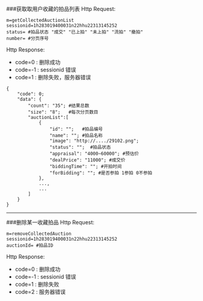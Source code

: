 ###获取取用户收藏的拍品列表
Http Request: 

```
m=getCollectedAuctionList
sessionid=1h283019400031n22hhu22313145252 
status= #拍品状态 "成交" "已上拍" "未上拍" "流拍" "撤拍" 
number= #分页序号
```
Http Response:

- code=0 : 删除成功
- code=-1 : sessionid 错误
- code=1 : 删除失败，服务器错误

``` 
{ 
    "code": 0;
    "data": {
    	"count": "35"; #结果总数
    	"size": "8";   #每次分页数目
    	"auctionList":[ 
	    	{
    			"id": "";   #拍品编号
    			"name": ""; #拍品名称
				"image": "http://..../29102.png"; 
				"status": "";  #拍品状态 
				"appraisal": "4000~60000"; #预估价
				"dealPrice": "11000"; #成交价
				"biddingTime": ""; #开拍时间
    			"forBidding": ""; #是否参拍 1参拍 0不参拍
	    	},
	    	...,
	    	...
    	]
	}
}
```
---
###删除某一收藏拍品
Http Request: 

```
m=removeCollectedAuction
sessionid=1h283019400031n22hhu22313145252
auctionId= #拍品ID
```
Http Response:

- code=0 : 删除成功
- code=-1 : sessionid 错误
- code=1 : 删除失败
- code=2 : 服务器错误
